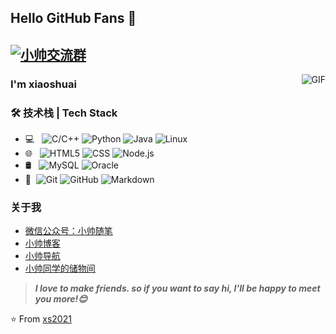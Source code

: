 ## Hello GitHub Fans 👋
[![小帅交流群](https://img.shields.io/badge/小帅QQ交流群-765653974-red.svg "博客搭建交流群")](https://jq.qq.com/?_wv=1027&k=58Ypj9z "博客搭建交流群")
---
<img align="right" alt="GIF" src="https://cdn.jsdelivr.net/gh/gms2020/BlogPicture/img/20210531223235.gif" />

### I'm xiaoshuai


### 🛠 技术栈 | Tech Stack

- 💻 &#160; 
![C/C++](https://img.shields.io/badge/-C/C++-333333?style=flat&logo=Java&logoColor=007396)
![Python](https://img.shields.io/badge/-Python-333333?style=flat&logo=Java&logoColor=007396)
![Java](https://img.shields.io/badge/-Java-333333?style=flat&logo=Java&logoColor=007396)
![Linux](https://img.shields.io/badge/-Linux-333333?style=flat&logo=Linux&logoColor=FCC624)
- 🌐 &#160; ![HTML5](https://img.shields.io/badge/-HTML5-333333?style=flat&logo=HTML5)
![CSS](https://img.shields.io/badge/-CSS-333333?style=flat&logo=bootstrap&logoColor=563D7C)
![Node.js](https://img.shields.io/badge/-Node.js-333333?style=flat&logo=node.js)
- 🛢 &#160; ![MySQL](https://img.shields.io/badge/-MySQL-333333?style=flat&logo=mysql)
![Oracle](https://img.shields.io/badge/-Oracle-333333?style=flat&logo=Oracle)
- 🔧 &#160;![Git](https://img.shields.io/badge/-Git-333333?style=flat&logo=git)
![GitHub](https://img.shields.io/badge/-GitHub-333333?style=flat&logo=github)
![Markdown](https://img.shields.io/badge/-Markdown-333333?style=flat&logo=markdown)


### 关于我
- [微信公众号：小帅随笔](https://cdn.jsdelivr.net/gh/gms2020/BlogPicture/img/20210218120955.png)
- [小帅博客](http://xiaoshuai.link/)
- [小帅导航](https://xydh.fun/gmengshuai)
- [小帅同学的储物间](http://gmengshuai.uepan.com)

> ***I love to make friends. so if you want to say hi, I'll be happy to meet you more!😊***

⭐️ From [xs2021](https://github.com/xs2021)
